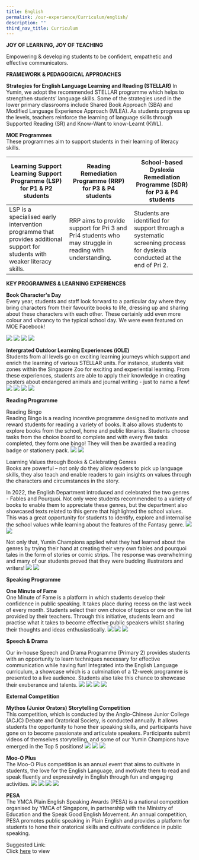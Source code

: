```yaml
---
title: English
permalink: /our-experience/Curriculum/english/
description: ""
third_nav_title: Curriculum
---
```

**JOY OF LEARNING, JOY OF TEACHING**


Empowering & developing students to be confident, empathetic and effective communicators.

**FRAMEWORK & PEDAGOGICAL APPROACHES** 

**Strategies for English Language Learning and Reading (STELLAR)**
In Yumin, we adopt the recommended STELLAR programme which helps to strengthen students’ language skills. Some of the strategies used in the lower primary classrooms include Shared Book Approach (SBA) and Modified Language Experience Approach (MLEA). As students progress up the levels, teachers reinforce the learning of language skills through Supported Reading (SR) and Know-Want to know-Learnt (KWL).

  

**MOE Programmes**<br>
These programmes aim to support students in their learning of literacy skills.



| Learning Support Learning Support Programme (LSP) for P1 & P2 students| Reading Remediation Programme (RRP) for P3 & P4 students | School-based Dyslexia Remediation Programme (SDR) for P3 & P4 students |
| -------- | -------- | -------- |
| LSP is a specialised early intervention programme that provides additional support for students with weaker literacy skills.     | RRP aims to provide support for Pri 3 and Pri4 students who may struggle in reading with understanding.     | Students are identified for support through a systematic screening process for dyslexia conducted at the end of Pri 2.     |

**KEY PROGRAMMES & LEARNING EXPERIENCES**

**Book Character's Day**<BR>
Every year, students and staff look forward to a particular day where they bring characters from their favourite books to life, dressing up and sharing about these characters with each other. These certainly add even more colour and vibrancy to the typical school day. We were even featured on MOE Facebook!

![](/images/Eng1.jpg)
![](/images/Eng2.jpg)
![](/images/Eng3.jpg)
![](/images/Eng4.jpg)


**Intergrated Outdoor Learning Experiences (iOLE)**<br>
Students from all levels go on exciting learning journeys which support and enrich the learning of various STELLAR units. For instance, students visit zones within the Singapore Zoo for exciting and experiential learning. From these experiences, students are able to apply their knowledge in creating posters about endangered animals and journal writing - just to name a few!
![](/images/Eng5.jpg)
![](/images/Eng6.jpg)
![](/images/Eng7.jpg)
![](/images/Eng8.jpg)

**Reading Programme**<br>

Reading Bingo<br>
Reading Bingo is a reading incentive programme designed to motivate and reward students for reading a variety of books. It also allows students to explore books from the school, home and public libraries. Students choose tasks from the choice board to complete and with every five tasks completed, they form one bingo! They will then be awarded a reading badge or stationery pack.
![](/images/Eng9.png)
![](/images/Eng10.jpg)


Learning Values through Books & Celebrating Genres<br>
Books are powerful – not only do they allow readers to pick up language skills, they also teach and enable readers to gain insights on values through the characters and circumstances in the story.

  

In 2022, the English Department introduced and celebrated the two genres - Fables and Pourquoi. Not only were students recommended to a variety of books to enable them to appreciate these genres, but the department also showcased texts related to this genre that highlighted the school values. This was a great opportunity for students to identify, explore and internalise the school values while learning about the features of the Fantasy genre.
![](/images/Eng11.jpg)
![](/images/Eng12.jpg)
  

Not only that, Yumin Champions applied what they had learned about the genres by trying their hand at creating their very own fables and pourquoi tales in the form of stories or comic strips. The response was overwhelming and many of our students proved that they were budding illustrators and writers!
![](/images/Eng13.jpg)
![](/images/Eng14.jpg)

**Speaking Programme**

**One Minute of Fame**<br>
One Minute of Fame is a platform in which students develop their confidence in public speaking. It takes place during recess on the last week of every month. Students select their own choice of topics or one on the list provided by their teachers. Through this initiative, students learn and practise what it takes to become effective public speakers whilst sharing their thoughts and ideas enthusiastically.
![](/images/Eng15.jpg)
![](/images/Eng16.png)
![](/images/Eng17.png)


**Speech & Drama**

Our in-house Speech and Drama Programme (Primary 2) provides students with an opportunity to learn techniques necessary for effective communication while having fun! Integrated into the English Language curriculum, a showcase which is a culmination of a 12-week programme is presented to a live audience. Students also take this chance to showcase their exuberance and talents.
![](/images/Eng16.jpg)
![](/images/Eng17.jpg)
![](/images/Eng18.jpg)
![](/images/Eng19.jpg)

**External Competition**

**Mythos (Junior Orators) Storytelling Competition**<br>
This competition, which is conducted by the Anglo-Chinese Junior College (ACJC) Debate and Oratorical Society, is conducted annually. It allows students the opportunity to hone their speaking skills, and participants have gone on to become passionate and articulate speakers. Participants submit videos of themselves storytelling, and some of our Yumin Champions have emerged in the Top 5 positions!
![](/images/Eng22.png)
![](/images/Eng23.png)
![](/images/Eng24.png)



**Moo-O Plus**<br>
The Moo-O Plus competition is an annual event that aims to cultivate in students, the love for the English Language, and motivate them to read and speak fluently and expressively in English through fun and engaging activities.
![](/images/Eng25.png)
![](/images/Eng26.png)
![](/images/Eng27.png)
![](/images/Eng28.jpg)


**PESA**<br>
The YMCA Plain English Speaking Awards (PESA) is a national competition organised by YMCA of Singapore, in partnership with the Ministry of Education and the Speak Good English Movement. An annual competition, PESA promotes public speaking in Plain English and provides a platform for students to hone their oratorical skills and cultivate confidence in public speaking.

Suggested Link:  
Click [here](/files/Suggested%20Links.pdf) to view